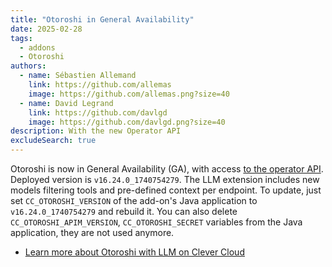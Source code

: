 ```yaml
---
title: "Otoroshi in General Availability"
date: 2025-02-28
tags:
  - addons
  - Otoroshi
authors:
  - name: Sébastien Allemand
    link: https://github.com/allemas
    image: https://github.com/allemas.png?size=40
  - name: David Legrand
    link: https://github.com/davlgd
    image: https://github.com/davlgd.png?size=40
description: With the new Operator API
excludeSearch: true
---
```


Otoroshi is now in General Availability (GA), with access [to the operator API](/api/v4/#operators). Deployed version is `v16.24.0_1740754279`. The LLM extension includes new models filtering tools and pre-defined context per endpoint. To update, just set `CC_OTOROSHI_VERSION` of the add-on's Java application to `v16.24.0_1740754279` and rebuild it. You can also delete `CC_OTOROSHI_APIM_VERSION`, `CC_OTOROSHI_SECRET` variables from the Java application, they are not used anymore.

- [Learn more about Otoroshi with LLM on Clever Cloud](/doc/addons/otoroshi/)
